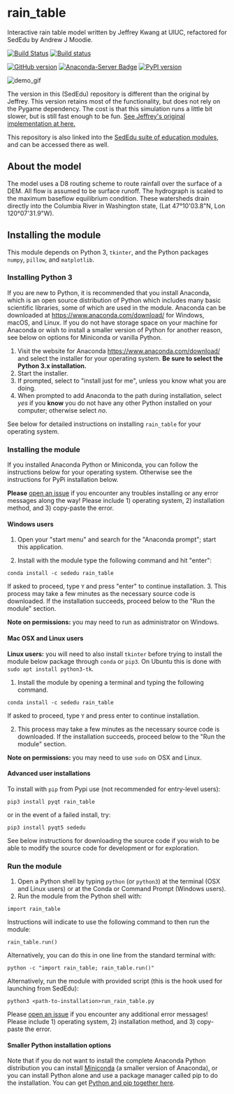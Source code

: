 # rain_table

Interactive rain table model written by Jeffrey Kwang at UIUC, refactored for SedEdu by Andrew J Moodie.

[![Build Status](https://travis-ci.org/sededu/rain_table.svg?branch=master)](https://travis-ci.org/sededu/rain_table) 
[![Build status](https://ci.appveyor.com/api/projects/status/9twedak77iixanb7/branch/master?svg=true)](https://ci.appveyor.com/project/amoodie/rain_table/branch/master)

[![GitHub version](https://badge.fury.io/gh/sededu%2Frain_table.svg)](https://badge.fury.io/gh/sededu%2Frain_table)
[![Anaconda-Server Badge](https://anaconda.org/sededu/rain_table/badges/version.svg)](https://anaconda.org/sededu/rain_table)
[![PyPI version](https://badge.fury.io/py/rain_table.svg)](https://badge.fury.io/py/rain_table)
<!-- [![Anaconda-Server Badge](https://anaconda.org/sededu/rain_table/badges/platforms.svg)](https://anaconda.org/sededu/rain_table) -->


<img src="https://github.com/sededu/rain_table/blob/master/private/rain_table_demo.gif" alt="demo_gif">


The version in this (SedEdu) repository is different than the original by Jeffrey.
This version retains most of the functionality, but does not rely on the Pygame dependency.
The cost is that this simulation runs a little bit slower, but is still fast enough to be fun.
[See Jeffrey's original implementation at here.](https://github.com/jeffskwang/rain_table)

This repository is also linked into the [SedEdu suite of education modules](https://github.com/sededu/sededu), and can be accessed there as well.


## About the model

The model uses a D8 routing scheme to route rainfall over the surface of a DEM.
All flow is assumed to be surface runoff.
The hydrograph is scaled to the maximum baseflow equilibrium condition. 
These watersheds drain directly into the Columbia River in Washington state, (Lat 47°10'03.8"N, Lon 120°07'31.9"W).



## Installing the module

This module depends on Python 3, `tkinter`, and the Python packages `numpy`, `pillow`, and `matplotlib`. 


### Installing Python 3

If you are new to Python, it is recommended that you install Anaconda, which is an open source distribution of Python which includes many basic scientific libraries, some of which are used in the module. 
Anaconda can be downloaded at https://www.anaconda.com/download/ for Windows, macOS, and Linux. 
If you do not have storage space on your machine for Anaconda or wish to install a smaller version of Python for another reason, see below on options for Miniconda or vanilla Python.

1. Visit the website for Anaconda https://www.anaconda.com/download/ and select the installer for your operating system.
__Be sure to select the Python 3.x installation.__
2. Start the installer.
3. If prompted, select to "install just for me", unless you know what you are doing.
4. When prompted to add Anaconda to the path during installation, select _yes_ if you __know__ you do not have any other Python installed on your computer; otherwise select _no_.

See below for detailed instructions on installing `rain_table` for your operating system.


### Installing the module

If you installed Anaconda Python or Miniconda, you can follow the instructions below for your operating system. 
Otherwise see the instructions for PyPi installation below.

__Please__ [open an issue](https://github.com/sededu/rain_table/issues) if you encounter any troubles installing or any error messages along the way! 
Please include 1) operating system, 2) installation method, and 3) copy-paste the error.


#### Windows users

1. Open your "start menu" and search for the "Anaconda prompt"; start this application.

2. Install with the module type the following command and hit "enter":
```
conda install -c sededu rain_table
```
If asked to proceed, type `Y` and press "enter" to continue installation. 
3. This process may take a few minutes as the necessary source code is downloaded.
If the installation succeeds, proceed below to the "Run the module" section.

__Note on permissions:__ you may need to run as administrator on Windows.


#### Mac OSX and Linux users

__Linux users:__ you will need to also install `tkinter` before trying to install the module below package through `conda` or `pip3`.
On Ubuntu this is done with `sudo apt install python3-tk`.
<!-- Windows and Mac distributions should come with `python3-tk` installed. -->

1. Install the module by opening a terminal and typing the following command.
```
conda install -c sededu rain_table
```
If asked to proceed, type `Y` and press enter to continue installation.

2. This process may take a few minutes as the necessary source code is downloaded.
If the installation succeeds, proceed below to the "Run the module" section.

__Note on permissions:__ you may need to use `sudo` on OSX and Linux.


#### Advanced user installations
To install with `pip` from Pypi use (not recommended for entry-level users):
```
pip3 install pyqt rain_table
```
or in the event of a failed install, try:
```
pip3 install pyqt5 sededu
```

See below instructions for downloading the source code if you wish to be able to modify the source code for development or for exploration.


### Run the module

1. Open a Python shell by typing `python` (or `python3`) at the terminal (OSX and Linux users) or at the Conda or Command Prompt (Windows users).
2. Run the module from the Python shell with:
```
import rain_table
```
Instructions will indicate to use the following command to then run the module:
```
rain_table.run()
```

Alternatively, you can do this in one line from the standard terminal with:
```
python -c "import rain_table; rain_table.run()"
```

Alternatively, run the module with provided script (this is the hook used for launching from SedEdu):
```
python3 <path-to-installation>run_rain_table.py
```

Please [open an issue](https://github.com/sededu/rain_table/issues) if you encounter any additional error messages! 
Please include 1) operating system, 2) installation method, and 3) copy-paste the error.


#### Smaller Python installation options
Note that if you do not want to install the complete Anaconda Python distribution you can install [Miniconda](https://conda.io/miniconda.html) (a smaller version of Anaconda), or you can install Python alone and use a package manager called pip to do the installation. 
You can get [Python and pip together here](https://www.python.org/downloads/).



